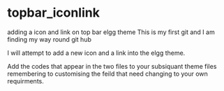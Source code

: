 topbar_iconlink
===============

adding a icon and link on top bar elgg theme
This is my first git and I am finding my way round git hub

I will attempt to add a new icon and a link into the elgg theme.

Add the codes that appear in the two files to your subsiquant theme files remembering to customising the feild that need changing to your own requirments.
